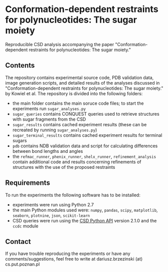 # Conformation-dependent restraints for polynucleotides: The sugar moiety

Reproducible CSD analysis accompanying the paper "Conformation-dependent restraints for polynucleotides: The sugar moiety."

## Contents

The repository contains experimental source code, PDB validation data, image generation scripts, and detailed results of the analyses discussed in "Conformation-dependent restraints for polynucleotides: The sugar moiety." by Kowiel et al. The repository is divided into the following folders:

- the main folder contains the main soruce code files; to start the experiments run `sugar_analyses.py`
- `sugar_queries` contains CONQUEST queries used to retrieve structures with sugar fragments from the CSD
- `sugar_results` contains cached experiment results (these can be recreated by running `sugar_analyses.py`)
- `sugar_terminal_results` contains cached experiment results for terminal sugars
- `pdb` contains NDB validation data and script for calculating differences between bond lengths and angles
- the `refmac_runner`, `phenix_runner`, `shelx_runner`, `refinement_analysis` contain additional code and results concerning refinements of structures with the use of the proposed restraints

## Requirements

To run the experiments the following software has to be installed:

- experiments were run using Python 2.7
- the main Python modules used were: `numpy`, `pandas`, `scipy`, `matplotlib`, `seaborn`, `plotnine`, `json`, `scikit-learn`
- CSD queries were run using the [CSD Python API](https://downloads.ccdc.cam.ac.uk/documentation/API/) version 2.1.0 and the `ccdc` module

## Contact

If you have trouble reproducing the experiments or have any comments/suggestions, feel free to write at dariusz.brzezinski (at) cs.put.poznan.pl